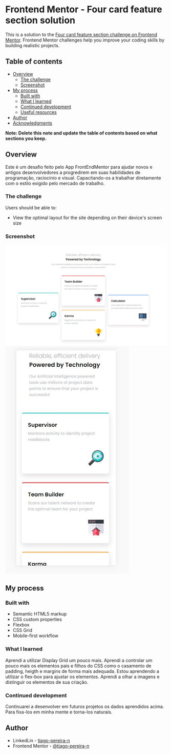 # Frontend Mentor - Four card feature section solution

This is a solution to the [Four card feature section challenge on Frontend Mentor](https://www.frontendmentor.io/challenges/four-card-feature-section-weK1eFYK). Frontend Mentor challenges help you improve your coding skills by building realistic projects. 

## Table of contents

- [Overview](#overview)
  - [The challenge](#the-challenge)
  - [Screenshot](#screenshot)
- [My process](#my-process)
  - [Built with](#built-with)
  - [What I learned](#what-i-learned)
  - [Continued development](#continued-development)
  - [Useful resources](#useful-resources)
- [Author](#author)
- [Acknowledgments](#acknowledgments)

**Note: Delete this note and update the table of contents based on what sections you keep.**

## Overview
Este é um desafio feito pelo App FrontEndMentor para ajudar novos e antigos desenvolvedores a progredirem em suas habilidades de programação, raciocinio e visual. Capacitando-os a trabalhar diretamente com o estilo exigido pelo mercado de trabalho.

### The challenge

Users should be able to:

- View the optimal layout for the site depending on their device's screen size

### Screenshot

![](./images/DesktopViwers.jpg)
![](./images/MobileViwers.jpg)

## My process

### Built with

- Semantic HTML5 markup
- CSS custom properties
- Flexbox
- CSS Grid
- Mobile-first workflow

### What I learned

Aprendi a utilizar Display Grid um pouco mais. Aprendi a controlar um pouco mais os elementos pais e filhos do CSS como o casamento de padding, heigth e margins de forma mais adequada. Estou aprendendo a utilizar o flex-box para ajustar os elementos. Aprendi a olhar a imagens e distinguir os elementos de sua criação.

### Continued development

Continuarei a desenvolver em futuros projetos os dados aprendidos acima. Para fixa-los em minha mente e torna-los naturais.

## Author

- LinkedLin  - [tiago-pereira-n](https://www.linkedin.com/in/tiago-pereira-n/)
- Frontend Mentor - [@tiago-pereira-n](https://www.frontendmentor.io/profile/TigoP)
